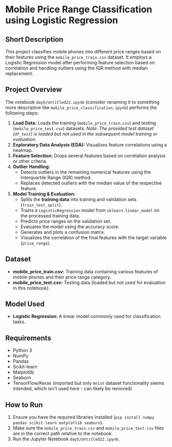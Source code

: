 # Mobile Price Range Classification using Logistic Regression

## Short Description

This project classifies mobile phones into different price ranges based on their features using the `mobile_price_train.csv` dataset. It employs a Logistic Regression model after performing feature selection based on correlation and handling outliers using the IQR method with median replacement.

## Project Overview

The notebook `day5/Untitled22.ipynb` (consider renaming it to something more descriptive like `mobile_price_classification.ipynb`) performs the following steps:

1.  **Load Data:** Loads the training (`mobile_price_train.csv`) and testing (`mobile_price_test.csv`) datasets. *Note: The provided test dataset (`df_test`) is loaded but not used in the subsequent model training or evaluation.*
2.  **Exploratory Data Analysis (EDA):** Visualizes feature correlations using a heatmap.
3.  **Feature Selection:** Drops several features based on correlation analysis or other criteria.
4.  **Outlier Handling:**
    *   Detects outliers in the remaining numerical features using the Interquartile Range (IQR) method.
    *   Replaces detected outliers with the median value of the respective feature.
5.  **Model Training & Evaluation:**
    *   Splits the **training data** into training and validation sets (`train_test_split`).
    *   Trains a `LogisticRegression` model from `sklearn.linear_model` on the processed training data.
    *   Predicts price ranges on the validation set.
    *   Evaluates the model using the accuracy score.
    *   Generates and plots a confusion matrix.
    *   Visualizes the correlation of the final features with the target variable (`price_range`).

## Dataset

*   **mobile_price_train.csv:** Training data containing various features of mobile phones and their price range category.
*   **mobile_price_test.csv:** Testing data (loaded but not used for evaluation in this notebook).

## Model Used

*   **Logistic Regression:** A linear model commonly used for classification tasks.

## Requirements

*   Python 3
*   NumPy
*   Pandas
*   Scikit-learn
*   Matplotlib
*   Seaborn
*   TensorFlow/Keras (imported but only `mnist` dataset functionality seems intended, which isn't used here - can likely be removed)

## How to Run

1.  Ensure you have the required libraries installed (`pip install numpy pandas scikit-learn matplotlib seaborn`).
2.  Make sure the `mobile_price_train.csv` and `mobile_price_test.csv` files are in the correct path relative to the notebook.
3.  Run the Jupyter Notebook `day5/Untitled22.ipynb`.
